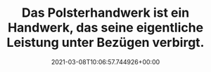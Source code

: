 ---
date: '2021-03-08T10:06:57.744926+00:00'
found_at: '2014-12-10'
found_url: http://www.manufactum.de/hochwertige-moebel-online-c172260/
title: Das Polsterhandwerk ist ein Handwerk, das seine eigentliche Leistung unter
  Bezügen verbirgt.
---